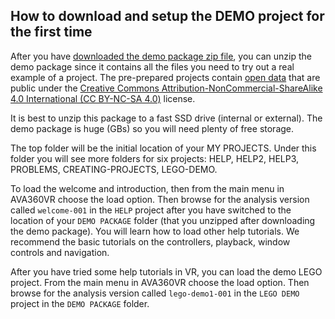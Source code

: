 ## How to download and setup the DEMO project for the first time

After you have [downloaded the demo package zip file](install.md), you can unzip the demo package since it contains all the files you need to try out a real example of a project.
The pre-prepared projects contain [open data](https://wiki.creativecommons.org/wiki/data) that are public under the [Creative Commons Attribution-NonCommercial-ShareAlike 4.0 International (CC BY-NC-SA 4.0)](http://creativecommons.org/licenses/by-nc-sa/4.0/) license.

It is best to unzip this package to a fast SSD drive (internal or external). The demo package is huge (GBs) so you will need plenty of free storage.

The top folder will be the initial location of your MY PROJECTS. Under this folder you will see more folders for six projects: HELP, HELP2, HELP3, PROBLEMS, CREATING-PROJECTS, LEGO-DEMO.

To load the welcome and introduction, then from the main menu in AVA360VR choose the load option.
Then browse for the analysis version called `welcome-001` in the `HELP` project after you have switched to the location of your `DEMO PACKAGE` folder (that you unzipped after downloading the demo package).
You will learn how to load other help tutorials. We recommend the basic tutorials on the controllers, playback, window controls and navigation.

After you have tried some help tutorials in VR, you can load the demo LEGO project.
From the main menu in AVA360VR choose the load option.
Then browse for the analysis version called `lego-demo1-001` in the `LEGO DEMO` project in the `DEMO PACKAGE` folder.

